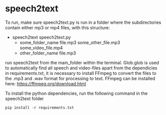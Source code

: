 # speech2text

To run, make sure speech2text.py is run in a folder where the subdirectories contain either mp3 or mp4 files, with this structure:

- speech2text
  speech2text.py
  - some_folder_name
    file.mp3
    some_other_file.mp3
    some_video_file.mp4
  - other_folder_name
    file.mp3
    
run speech2text from the main_folder within the terminal. Glob.glob is used to automatically find all speech and video-files
apart from the dependicies in requirements.txt, it is necessary to install FFmpeg to convert the files to the .mp3 and .wav format for processing to text. FFmpeg can be installed here: https://ffmpeg.org/download.html

To install the python dependencies, run the following command in the speech2text folder

```
pip install -r requirements.txt
```

    
